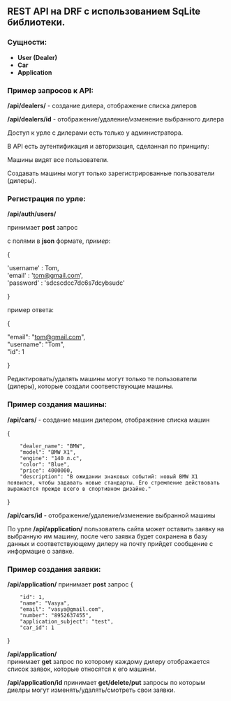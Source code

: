 ## REST API на DRF c использованием SqLite библиотеки.

### Сущности:
- **User (Dealer)**
- **Car**
- **Application**

### Пример запросов к API:

**/api/dealers/** - создание дилера, отображение списка дилеров

**/api/dealers/id** - отображение/удаление/изменение выбранного дилера

Доступ к урле с дилерами есть только у администратора.


В API есть аутентификация и авторизация, сделанная по принципу:

Машины видят все пользователи.

Создавать машины могут только зарегистрированные пользователи (дилеры).

### Регистрация по урле: 

**/api/auth/users/**

принимает **post** запрос

с полями в **json** формате, *пример*:

{

  'username' : Tom,   
  'email' : 'tom@gmail.com',   
  'password' : 'sdcscdcc7dc6s7dcybsudc'  
  
}

пример ответа:


{

   "email": "tom@gmail.com",  
   "username": "Tom",   
   "id": 1     
   
}

Редактировать/удалять машины могут только те пользователи (дилеры), которые создали соответствующие машины.



### Пример создания машины:

**/api/cars/** - создание машин дилером, отображение списка машин

{

        "dealer_name": "BMW",
        "model": "BMW X1",
        "engine": "140 л.с",
        "color": "Blue",
        "price": 4000000,
        "description": "В ожидании знаковых событий: новый BMW X1 появился, чтобы задавать новые стандарты. Его стремление действовать выражается прежде всего в спортивном дизайне."
  
}

**/api/cars/id** -  отображение/удаление/изменение выбранной машины


По урле **/api/application/** пользователь сайта может оставить заявку на выбранную им машину, 
после чего заявка будет сохранена в базу данных и соответствующему дилеру на почту прийдет сообщение 
с информацие о заявке.

### Пример создания заявки:
**/api/application/**   принимает **post** запрос
{

        "id": 1,
        "name": "Vasya",
        "email": "vasya@gmail.com",
        "number": "8952637455",
        "application_subject": "test",
        "car_id": 1
}

**/api/application/**   
принимает **get** запрос по которому каждому дилеру отображается список заявок, которые относятся к его машинм.


**/api/application/id**
принимает **get/delete/put** запросы по которым диелры могут изменять/удалять/смотреть свои заявки. 






